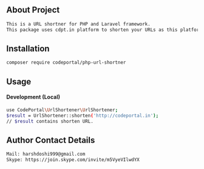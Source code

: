 ## About Project
```bash
This is a URL shortner for PHP and Laravel framework.
This package uses cdpt.in platform to shorten your URLs as this platform is open source and don't need any kind of API key.
```

## Installation

```bash
composer require codeportal/php-url-shortner
```

## Usage

#### Development (Local)

```bash
use CodePortal\UrlShortener\UrlShortener;
$result = UrlShortener::shorten('http://codeportal.in');
// $result contains shorten URL.
```

## Author Contact Details

```bash
Mail: harshdoshi999@gmail.com
Skype: https://join.skype.com/invite/m5VyeVIlwdYX
```